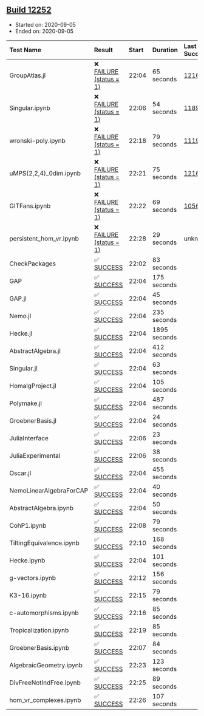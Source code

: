 ## [Build 12252](https://oscarci.mathematik.uni-kl.de/job/oscar/12252/)

* Started on: 2020-09-05
* Ended on: 2020-09-05

| Test Name    | Result | Start | Duration | Last Success | First Failure |
|:-------------|:-------|:------|:---------|:-------------|:--------------|
| GroupAtlas.jl | ❌ [FAILURE (status = 1)](https://oscarci.mathematik.uni-kl.de/job/oscar/12252/artifact/logs/build-12252/GroupAtlas.jl.log) | 22:04 | 65 seconds | [12167](https://oscarci.mathematik.uni-kl.de/job/oscar/12167/) | [12168](https://oscarci.mathematik.uni-kl.de/job/oscar/12168/) |
| Singular.ipynb | ❌ [FAILURE (status = 1)](https://oscarci.mathematik.uni-kl.de/job/oscar/12252/artifact/logs/build-12252/Singular.ipynb.log) | 22:06 | 54 seconds | [11893](https://oscarci.mathematik.uni-kl.de/job/oscar/11893/) | [11894](https://oscarci.mathematik.uni-kl.de/job/oscar/11894/) |
| wronski-poly.ipynb | ❌ [FAILURE (status = 1)](https://oscarci.mathematik.uni-kl.de/job/oscar/12252/artifact/logs/build-12252/wronski-poly.ipynb.log) | 22:18 | 79 seconds | [11192](https://oscarci.mathematik.uni-kl.de/job/oscar/11192/) | [11193](https://oscarci.mathematik.uni-kl.de/job/oscar/11193/) |
| uMPS(2,2,4)_0dim.ipynb | ❌ [FAILURE (status = 1)](https://oscarci.mathematik.uni-kl.de/job/oscar/12252/artifact/logs/build-12252/uMPS-2-2-4-_0dim.ipynb.log) | 22:21 | 75 seconds | [12167](https://oscarci.mathematik.uni-kl.de/job/oscar/12167/) | [12168](https://oscarci.mathematik.uni-kl.de/job/oscar/12168/) |
| GITFans.ipynb | ❌ [FAILURE (status = 1)](https://oscarci.mathematik.uni-kl.de/job/oscar/12252/artifact/logs/build-12252/GITFans.ipynb.log) | 22:22 | 69 seconds | [10566](https://oscarci.mathematik.uni-kl.de/job/oscar/10566/) | [10567](https://oscarci.mathematik.uni-kl.de/job/oscar/10567/) |
| persistent_hom_vr.ipynb | ❌ [FAILURE (status = 1)](https://oscarci.mathematik.uni-kl.de/job/oscar/12252/artifact/logs/build-12252/persistent_hom_vr.ipynb.log) | 22:28 | 29 seconds | unknown | unknown |
| CheckPackages | ✅ [SUCCESS](https://oscarci.mathematik.uni-kl.de/job/oscar/12252/artifact/logs/build-12252/CheckPackages.log) | 22:02 | 83 seconds |  |  |
| GAP | ✅ [SUCCESS](https://oscarci.mathematik.uni-kl.de/job/oscar/12252/artifact/logs/build-12252/GAP.log) | 22:04 | 175 seconds |  |  |
| GAP.jl | ✅ [SUCCESS](https://oscarci.mathematik.uni-kl.de/job/oscar/12252/artifact/logs/build-12252/GAP.jl.log) | 22:04 | 45 seconds |  |  |
| Nemo.jl | ✅ [SUCCESS](https://oscarci.mathematik.uni-kl.de/job/oscar/12252/artifact/logs/build-12252/Nemo.jl.log) | 22:04 | 235 seconds |  |  |
| Hecke.jl | ✅ [SUCCESS](https://oscarci.mathematik.uni-kl.de/job/oscar/12252/artifact/logs/build-12252/Hecke.jl.log) | 22:04 | 1895 seconds |  |  |
| AbstractAlgebra.jl | ✅ [SUCCESS](https://oscarci.mathematik.uni-kl.de/job/oscar/12252/artifact/logs/build-12252/AbstractAlgebra.jl.log) | 22:04 | 412 seconds |  |  |
| Singular.jl | ✅ [SUCCESS](https://oscarci.mathematik.uni-kl.de/job/oscar/12252/artifact/logs/build-12252/Singular.jl.log) | 22:04 | 63 seconds |  |  |
| HomalgProject.jl | ✅ [SUCCESS](https://oscarci.mathematik.uni-kl.de/job/oscar/12252/artifact/logs/build-12252/HomalgProject.jl.log) | 22:04 | 105 seconds |  |  |
| Polymake.jl | ✅ [SUCCESS](https://oscarci.mathematik.uni-kl.de/job/oscar/12252/artifact/logs/build-12252/Polymake.jl.log) | 22:04 | 487 seconds |  |  |
| GroebnerBasis.jl | ✅ [SUCCESS](https://oscarci.mathematik.uni-kl.de/job/oscar/12252/artifact/logs/build-12252/GroebnerBasis.jl.log) | 22:04 | 24 seconds |  |  |
| JuliaInterface | ✅ [SUCCESS](https://oscarci.mathematik.uni-kl.de/job/oscar/12252/artifact/logs/build-12252/JuliaInterface.log) | 22:06 | 23 seconds |  |  |
| JuliaExperimental | ✅ [SUCCESS](https://oscarci.mathematik.uni-kl.de/job/oscar/12252/artifact/logs/build-12252/JuliaExperimental.log) | 22:06 | 38 seconds |  |  |
| Oscar.jl | ✅ [SUCCESS](https://oscarci.mathematik.uni-kl.de/job/oscar/12252/artifact/logs/build-12252/Oscar.jl.log) | 22:04 | 455 seconds |  |  |
| NemoLinearAlgebraForCAP | ✅ [SUCCESS](https://oscarci.mathematik.uni-kl.de/job/oscar/12252/artifact/logs/build-12252/NemoLinearAlgebraForCAP.log) | 22:04 | 40 seconds |  |  |
| AbstractAlgebra.ipynb | ✅ [SUCCESS](https://oscarci.mathematik.uni-kl.de/job/oscar/12252/artifact/logs/build-12252/AbstractAlgebra.ipynb.log) | 22:04 | 50 seconds |  |  |
| CohP1.ipynb | ✅ [SUCCESS](https://oscarci.mathematik.uni-kl.de/job/oscar/12252/artifact/logs/build-12252/CohP1.ipynb.log) | 22:08 | 79 seconds |  |  |
| TiltingEquivalence.ipynb | ✅ [SUCCESS](https://oscarci.mathematik.uni-kl.de/job/oscar/12252/artifact/logs/build-12252/TiltingEquivalence.ipynb.log) | 22:10 | 168 seconds |  |  |
| Hecke.ipynb | ✅ [SUCCESS](https://oscarci.mathematik.uni-kl.de/job/oscar/12252/artifact/logs/build-12252/Hecke.ipynb.log) | 22:04 | 101 seconds |  |  |
| g-vectors.ipynb | ✅ [SUCCESS](https://oscarci.mathematik.uni-kl.de/job/oscar/12252/artifact/logs/build-12252/g-vectors.ipynb.log) | 22:12 | 156 seconds |  |  |
| K3-16.ipynb | ✅ [SUCCESS](https://oscarci.mathematik.uni-kl.de/job/oscar/12252/artifact/logs/build-12252/K3-16.ipynb.log) | 22:15 | 79 seconds |  |  |
| c-automorphisms.ipynb | ✅ [SUCCESS](https://oscarci.mathematik.uni-kl.de/job/oscar/12252/artifact/logs/build-12252/c-automorphisms.ipynb.log) | 22:16 | 85 seconds |  |  |
| Tropicalization.ipynb | ✅ [SUCCESS](https://oscarci.mathematik.uni-kl.de/job/oscar/12252/artifact/logs/build-12252/Tropicalization.ipynb.log) | 22:19 | 85 seconds |  |  |
| GroebnerBasis.ipynb | ✅ [SUCCESS](https://oscarci.mathematik.uni-kl.de/job/oscar/12252/artifact/logs/build-12252/GroebnerBasis.ipynb.log) | 22:07 | 84 seconds |  |  |
| AlgebraicGeometry.ipynb | ✅ [SUCCESS](https://oscarci.mathematik.uni-kl.de/job/oscar/12252/artifact/logs/build-12252/AlgebraicGeometry.ipynb.log) | 22:23 | 123 seconds |  |  |
| DivFreeNotIndFree.ipynb | ✅ [SUCCESS](https://oscarci.mathematik.uni-kl.de/job/oscar/12252/artifact/logs/build-12252/DivFreeNotIndFree.ipynb.log) | 22:25 | 89 seconds |  |  |
| hom_vr_complexes.ipynb | ✅ [SUCCESS](https://oscarci.mathematik.uni-kl.de/job/oscar/12252/artifact/logs/build-12252/hom_vr_complexes.ipynb.log) | 22:26 | 107 seconds |  |  |
